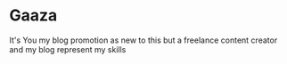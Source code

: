 # Gaaza
It's You my blog promotion as new to this but a freelance content creator and my blog represent my skills
